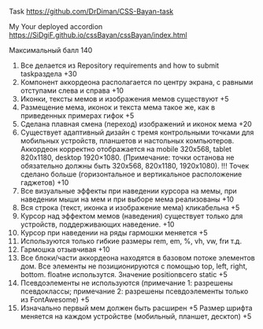 Task https://github.com/DrDiman/CSS-Bayan-task

My Your deployed accordion https://SiDgiF.github.io/cssBayan/cssBayan/index.html

Максимальный балл 140

1. Все делается из Repository requirements and how to submit taskраздела +30
2. Компонент аккордеона располагается по центру экрана, с равными отступами слева и справа +10
3. Иконки, тексты мемов и изображения мемов существуют +5
4. Размещение мема, иконок и текста мема такое же, как в приведенных примерах гифок +5
5. Сделана плавная смена (переход) изображений и иконок мема +20
6. Существует адаптивный дизайн с тремя контрольными точками для мобильных устройств, планшетов и настольных компьютеров. Аккордеон корректно отображается на mobile 320x568, tablet 820x1180, desktop 1920×1080. (Примечание: точки останова не обязательно должны быть 320x568, 820x1180, 1920x1080). !!! Точек сделано больше (горизонтальное и вертикальное расположение гаджетов) +10
7. Все визуальные эффекты при наведении курсора на мемы, при наведении мыши на мем и при выборе мема реализованы +10
8. Вся строка (текст, иконка и изображение мема) кликабельна +5
9. Курсор над эффектом мемов (наведения) существует только для устройств, поддерживающих наведение. +10
10. Курсор при наведении на ряды гармошки меняется +5
11. Используются только гибкие размеры rem, em, %, vh, vw, frи т.д.
12. Гармошка отзывчивая +10
13. Все блоки/части аккордеона находятся в базовом потоке элементов дом. Все элементы не позиционируются с помощью top, left, right, bottom. floatне использутся. Значение positionвсего static +5
14. Псевдоэлементы не используются (примечание 1: разрешены псевдоклассы; примечание 2: разрешены псевдоэлементы только из FontAwesome) +5
15. Изначально первый мем должен быть расширен +5
Размер шрифта меняется на каждом устройстве (мобильный, планшет, десктоп) +5